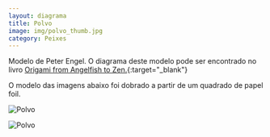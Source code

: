 ```yaml
---
layout: diagrama
title: Polvo
image: img/polvo_thumb.jpg
category: Peixes
---
```


Modelo de Peter Engel. O diagrama deste modelo pode ser encontrado no livro [Origami from Angelfish to Zen.](https://www.amazon.co.uk/Origami-Angelfish-Zen-Dover-Papercraft/dp/0486281388/ref=as_li_ss_tl?ie=UTF8&linkCode=ll1&tag=dobrarpapel-21&linkId=6adf766154ac24b64451a38fdf812417){:target="_blank"}

O modelo das imagens abaixo foi dobrado a partir de um quadrado de papel foil.

![Polvo](..img/polvo.jpg)

![Polvo](..img/polvo2.jpg)
